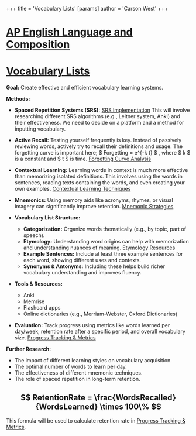 +++
 title = 'Vocabulary Lists'
[params]
	author = 'Carson West'
+++
# [AP English Language and Composition](./../ap-english-language-and-composition/)
# [Vocabulary Lists](./../vocabulary-lists/)

**Goal:** Create effective and efficient vocabulary learning systems.

**Methods:**

* **Spaced Repetition Systems (SRS):** [SRS Implementation](./../srs-implementation/)  This will involve researching different SRS algorithms (e.g., Leitner system, Anki) and their effectiveness.  We need to decide on a platform and a method for inputting vocabulary.

* **Active Recall:**  Testing yourself frequently is key.  Instead of passively reviewing words, actively try to recall their definitions and usage.  The forgetting curve is important here;  $ Forgetting = e^{-k t} $ , where  $ k $  is a constant and  $ t $  is time. [Forgetting Curve Analysis](./../forgetting-curve-analysis/)

* **Contextual Learning:** Learning words in context is much more effective than memorizing isolated definitions.  This involves using the words in sentences, reading texts containing the words, and even creating your own examples.  [Contextual Learning Techniques](./../contextual-learning-techniques/)

* **Mnemonics:**  Using memory aids like acronyms, rhymes, or visual imagery can significantly improve retention.  [Mnemonic Strategies](./../mnemonic-strategies/)

* **Vocabulary List Structure:**
    * **Categorization:** Organize words thematically (e.g., by topic, part of speech).
    * **Etymology:** Understanding word origins can help with memorization and understanding nuances of meaning. [Etymology Resources](./../etymology-resources/)
    * **Example Sentences:** Include at least three example sentences for each word, showing different uses and contexts.
    * **Synonyms & Antonyms:**  Including these helps build richer vocabulary understanding and improves fluency.


* **Tools & Resources:**
    * Anki
    * Memrise
    * Flashcard apps
    * Online dictionaries (e.g., Merriam-Webster, Oxford Dictionaries)


* **Evaluation:** Track progress using metrics like words learned per day/week, retention rate after a specific period, and overall vocabulary size. [Progress Tracking & Metrics](./../progress-tracking-&-metrics/)


**Further Research:**

* The impact of different learning styles on vocabulary acquisition.
* The optimal number of words to learn per day.
* The effectiveness of different mnemonic techniques.
* The role of spaced repetition in long-term retention.


##  $$ RetentionRate = \frac{WordsRecalled}{WordsLearned} \times 100\% $$  

This formula will be used to calculate retention rate in [Progress Tracking & Metrics](./../progress-tracking-&-metrics/).
